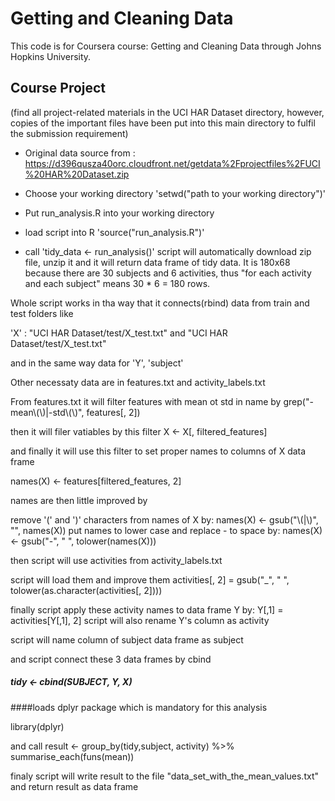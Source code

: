 Getting and Cleaning Data
=========================

This code is for Coursera course: Getting and Cleaning Data through Johns Hopkins University.

## Course Project
(find all project-related materials in the UCI HAR Dataset directory, however, copies of the important files have been put into this main directory to fulfil the submission requirement)

* Original data source from : https://d396qusza40orc.cloudfront.net/getdata%2Fprojectfiles%2FUCI%20HAR%20Dataset.zip

* Choose your working directory 'setwd("path to your working directory")'

* Put run_analysis.R into your working directory

* load script into R 'source("run_analysis.R")'

* call  'tidy_data <- run_analysis()' script will automatically download zip file, unzip it 
and it will return data frame of tidy data. It is 180x68 because there are 30 subjects and 6 activities, thus "for each activity and each subject" means 30 * 6 = 180 rows.


Whole script works in tha way that it connects(rbind) data from train and test folders like

'X' : "UCI HAR Dataset/test/X_test.txt" and "UCI HAR Dataset/test/X_test.txt"

and in the same way data for 'Y', 'subject'

Other necessaty data are in features.txt and activity_labels.txt

From features.txt it will filter features with mean ot std in name by grep("-mean\\(\\)|-std\\(\\)", features[, 2])

then it will filer vatiables by this filter X <- X[, filtered_features]

and finally it will use this filter to set proper names to columns of X data frame 

names(X) <- features[filtered_features, 2]

names are then little improved by

remove '(' and ')' characters from names of X by: names(X) <- gsub("\\(|\\)", "", names(X))
put names to lower case and replace - to space by: names(X) <- gsub("-", " ", tolower(names(X)))

then script will use activities from activity_labels.txt

script will load them and improve them activities[, 2] = gsub("_", " ", tolower(as.character(activities[, 2])))

finally script apply these activity names to data frame Y by: Y[,1] = activities[Y[,1], 2] script will also rename Y's column as activity

script will name column of subject data frame as subject

and script connect these 3 data frames by cbind

##### tidy <- cbind(SUBJECT, Y, X)

####loads dplyr package which is mandatory for this analysis

library(dplyr)


and call result <- group_by(tidy,subject, activity) %>% summarise_each(funs(mean))

finaly script will write result to the file "data_set_with_the_mean_values.txt" and return result as data frame


